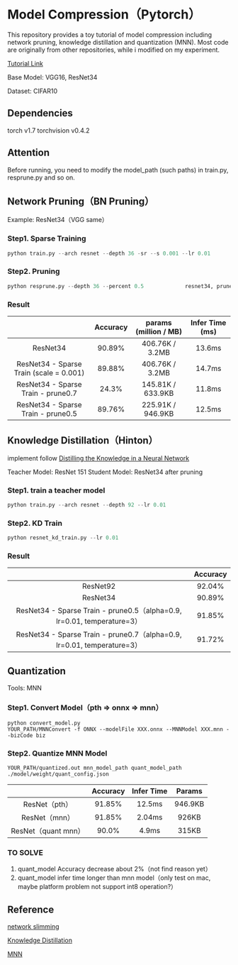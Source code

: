 # Model Compression（Pytorch）

This repository provides a toy tutorial of model compression including network pruning, knowledge distillation and quantization (MNN). Most code are originally from other repositories, while i modified on my experiment.

[Tutorial Link](https://zhuanlan.zhihu.com/p/337545512)

Base Model: VGG16, ResNet34

Dataset: CIFAR10

## Dependencies

torch v1.7	torchvision v0.4.2

## Attention

Before running, you need to modify the model_path (such paths) in train.py, resprune.py and so on.

## Network Pruning（BN Pruning）

Example: ResNet34（VGG same）

### Step1.  Sparse Training

```python
python train.py --arch resnet --depth 36 -sr --s 0.001 --lr 0.01			resnet34 sparse train 
```

### Step2. Pruning

```python
python resprune.py --depth 36 --percent 0.5 			resnet34, prune ratio 0.7
```

### Result

|                                         | Accuracy | params (million / MB) | Infer Time (ms) |
| :-------------------------------------: | :------: | :-------------------: | :-------------: |
|                ResNet34                 |  90.89%  |    406.76K / 3.2MB    |     13.6ms      |
| ResNet34 - Sparse Train (scale = 0.001) |  89.88%  |    406.76K / 3.2MB    |     14.7ms      |
|   ResNet34 - Sparse Train - prune0.7    |  24.3%   |   145.81K / 633.9KB   |     11.8ms      |
|   ResNet34 - Sparse Train - prune0.5    |  89.76%  |   225.91K / 946.9KB   |     12.5ms      |



## Knowledge Distillation（Hinton）

implement follow [Distilling the Knowledge in a Neural Network](https://arxiv.org/pdf/1503.02531.pdf)

Teacher Model: ResNet 151
Student Model: ResNet34 after pruning

### Step1. train a teacher model 

```python
python train.py --arch resnet --depth 92 --lr 0.01
```

### Step2. KD Train

```python
python resnet_kd_train.py --lr 0.01
```

### Result

|                                                              | Accuracy |
| :----------------------------------------------------------: | :------: |
|                           ResNet92                           |  92.04%  |
|                           ResNet34                           |  90.89%  |
| ResNet34 - Sparse Train - prune0.5（alpha=0.9, lr=0.01, temperature=3） |  91.85%  |
| ResNet34 - Sparse Train - prune0.7（alpha=0.9, lr=0.01, temperature=3） |  91.72%  |



## Quantization

Tools: MNN

### Step1. Convert Model（pth => onnx => mnn）

```
python convert_model.py
YOUR_PATH/MNNConvert -f ONNX --modelFile XXX.onnx --MNNModel XXX.mnn --bizCode biz
```

### Step2. Quantize MNN Model

```
YOUR_PATH/quantized.out mnn_model_path quant_model_path ./model/weight/quant_config.json
```

|                     | Accuracy | Infer Time | Params  |
| :-----------------: | :------: | :--------: | :-----: |
|    ResNet（pth）    |  91.85%  |   12.5ms   | 946.9KB |
|    ResNet（mnn）    |  91.85%  |   2.04ms   |  926KB  |
| ResNet（quant mnn） |  90.0%   |   4.9ms    |  315KB  |

### TO SOLVE

1. quant_model Accuracy decrease about 2%（not find reason yet）
2. quant_model infer time longer than mnn model（only test on mac, maybe platform problem not support int8 operation?）

## Reference

[network slimming](https://github.com/Eric-mingjie/network-slimming)

[Knowledge Distillation](https://github.com/peterliht/knowledge-distillation-pytorch)

[MNN](https://www.yuque.com/mnn/cn)